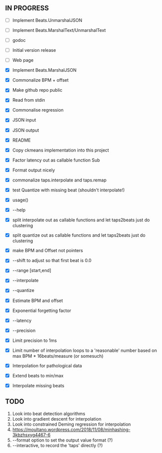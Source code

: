 ## IN PROGRESS

- [ ] Implement Beats.UnmarshalJSON
- [ ] Implement Beats.MarshalText/UnmarshalText
- [ ] godoc
- [ ] Initial version release
- [ ] Web page

- [x] Implement Beats.MarshalJSON
- [x] Commonalize BPM + offset
- [x] Make github repo public
- [x] Read from stdin
- [x] Commonalise regression
- [x] JSON input
- [x] JSON output
- [x] README
- [x] Copy ckmeans implementation into this project
- [x] Factor latency out as callable function Sub
- [x] Format output nicely
- [x] commonalize taps.interpolate and taps.remap
- [x] test Quantize with missing beat (shouldn't interpolate!)
- [x] usage()
- [x] --help
- [x] split interpolate out as callable functions and let taps2beats just do clustering
- [x] split quantize out as callable functions and let taps2beats just do clustering
- [x] make BPM and Offset not pointers
- [x] --shift to adjust so that first beat is 0.0
- [x] --range [start,end]
- [x] --interpolate
- [x] --quantize
- [x] Estimate BPM and offset
- [x] Exponential forgetting factor
- [x] --latency
- [x] --precision
- [x] Limit precision to 1ms
- [x] Limit number of interpolation loops to a 'reasonable' number based on max BPM * 16beats/measure (or somesuch)
- [x] Interpolation for pathological data
- [x] Extend beats to min/max
- [x] Interpolate missing beats

## TODO

1. Look into beat detection algorithms
2. Look into gradient descent for interpolation
3. Look into constrained Deming regression for interpolation
3. https://moultano.wordpress.com/2018/11/08/minhashing-3kbzhsxyg4467-6
4. --format option to set the output value format (?)
5. --interactive, to record the 'taps' directly (?)
